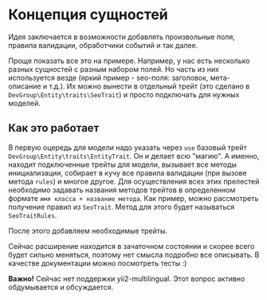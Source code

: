 Концепция сущностей
===================

Идея заключается в возможности добавлять произвольные поля, правила валидации, обработчики событий и так далее.

Проще показать все это на примере. Например, у нас есть несколько разных сущностей с разным набором полей. Но часть из них используется везде (яркий пример - seo-поля: заголовок, мета-описание и т.д.). Их можно вынести в отдельный трейт (это сделано в `DevGroup\Entity\traits\SeoTrait`) и просто подключать для нужных моделей.

Как это работает
----------------

В первую оцередь для модели надо указать через `use` базовый трейт `DevGroup\Entity\traits\EntityTrait`. Он и делает всю "магию". А именно, находит подключенные трейты для модели, вызывает все методы инициализации, собирает в кучу все правила валидации (при вызове метода `rules`) и многое другое. Для осуществления всех этих прелестей необходимо задавать названия методов трейтов в определенном формате `имя класса + название метода`. Как пример, можно рассмотреть получение правил из `SeoTrait`. Метод для этого будет называться `SeoTraitRules`.

После этого добавляем необходимые трейты.

Сейчас расширение находится в зачаточном состоянии и скорее всего будет сильно меняться, поэтому нет смысла подробно все описывать. В качестве документации можно посмотреть тесты :)

**Важно!** Сейчас нет поддержки yii2-multilingual. Этот вопрос активно обдумывается и обсуждается.

